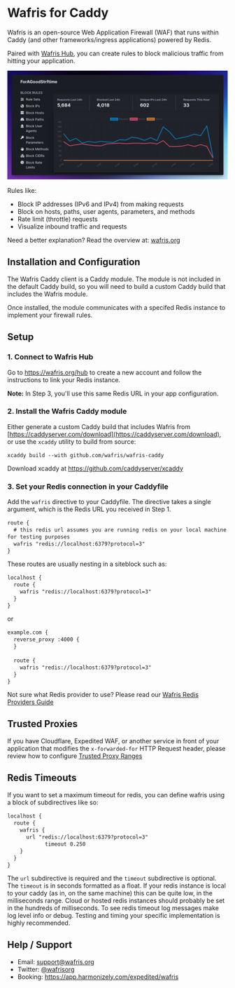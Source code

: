 # Wafris for Caddy

Wafris is an open-source Web Application Firewall (WAF) that runs within Caddy (and other frameworks/ingress applications) powered by Redis. 

Paired with [Wafris Hub](https://wafris.org/hub), you can create rules to block malicious traffic from hitting your application.

![Rules and Graph](https://raw.githubusercontent.com/Wafris/wafris-rb/main/docs/rules-and-graph.png)

Rules like:

- Block IP addresses (IPv6 and IPv4) from making requests
- Block on hosts, paths, user agents, parameters, and methods
- Rate limit (throttle) requests 
- Visualize inbound traffic and requests

Need a better explanation? Read the overview at: [wafris.org](https://wafris.org)


## Installation and Configuration

The Wafris Caddy client is a Caddy module. The module is not included in the default Caddy build, so you will need to build a custom Caddy build that includes the Wafris module.

Once installed, the module communicates with a specifed Redis instance to implement your firewall rules.

## Setup

### 1. Connect to Wafris Hub

Go to https://wafris.org/hub to create a new account and
follow the instructions to link your Redis instance.

**Note:** In Step 3, you'll use this same Redis URL in your app configuration.

### 2. Install the Wafris Caddy module

Either generate a custom Caddy build that includes Wafris from [https://caddyserver.com/download](https://caddyserver.com/download), or use the `xcaddy` utility to build from source:

```
xcaddy build --with github.com/wafris/wafris-caddy
```

Download xcaddy at https://github.com/caddyserver/xcaddy

### 3. Set your Redis connection in your Caddyfile

Add the `wafris` directive to your Caddyfile. The directive takes a single argument, which is the Redis URL you received in Step 1.

```nginx
route {
  # this redis url assumes you are running redis on your local machine for testing purposes
  wafris "redis://localhost:6379?protocol=3"
}
```

These routes are usually nesting in a siteblock such as:

```nginx
localhost {
  route {
    wafris "redis://localhost:6379?protocol=3"
  }
}
```
or
```nginx
example.com {
  reverse_proxy :4000 {
  }

  route {
    wafris "redis://localhost:6379?protocol=3"
  }
}
```

Not sure what Redis provider to use? Please read our [Wafris Redis Providers Guide](https://wafris.org/guides/redis-provisioning)


## Trusted Proxies

If you have Cloudflare, Expedited WAF, or another service in front of your application that modifies the `x-forwarded-for` HTTP Request header, please review how to configure [Trusted Proxy Ranges](docs/trusted-proxies.md)

## Redis Timeouts

If you want to set a maximum timeout for redis, you can define wafris using a block of subdirectives like so:

```nginx
localhost {
  route {
    wafris {
      url "redis://localhost:6379?protocol=3"
			timeout 0.250
    }
  }
}
```

The `url` subdirective is required and the `timeout` subdirective is optional.
The `timeout` is in seconds formatted as a float.  If your redis instance is local to your caddy (as in, on the same machine) this can be quite low, in the milliseconds range.  Cloud or hosted redis instances should probably be set in the hundreds of milliseconds.  To see redis timeout log messages make log level info or debug.  Testing and timing your specific implementation is highly recommended.


## Help / Support

- Email: [support@wafris.org](mailto:support@wafris.org)
- Twitter: [@wafrisorg](https://twitter.com/wafrisorg)
- Booking: https://app.harmonizely.com/expedited/wafris




<img src='https://uptimer.expeditedsecurity.com/wafris-caddy' width='0' height='0'>
